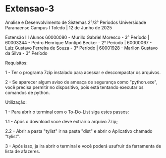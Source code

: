 # Extensao-3

Analise e Desenvolvimento de Sistemas 2°/3° Períodos
Universidade Paranaense Campus I Toledo | 12 de Junho de 2025

Extensão III
Alunos
60000080 - Murillo Gabriel Moresco - 3° Período | 
60003244 - Pedro Henrique Montipó Becker - 2° Período | 
60000067 - Luiz Gustavo Ferreira de Souza - 3° Período | 
60001928 - Marllon Gustavo da Silva - 3° Período

Requisitos:

1 - Ter o programa 7zip instalado para acessar e descompactar os arquivos.

2 - Se aparecer algum aviso de ameaça de segurança como "python.exe", você precisa permitir no dispositivo, pois está tentando executar os comandos de python.

Utilização:

1 - Para abrir o terminal com o To-Do-List siga estes passos:

1.1 - Após o download voce deve extrair o arquivo 7zip;

2.2 - Abrir a pasta "tylist" ir na pasta "dist" e abrir o Aplicativo chamado "tylist".

3 - Após isso, ja ira abrir o terminal e você poderá usufruir da ferramenta de lista de afazeres.
